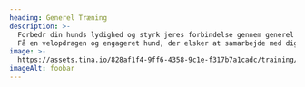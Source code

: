 ```yaml
---
heading: Generel Træning
description: >-
  Forbedr din hunds lydighed og styrk jeres forbindelse gennem generel træning.
  Få en velopdragen og engageret hund, der elsker at samarbejde med dig.
image: >-
  https://assets.tina.io/828af1f4-9ff6-4358-9c1e-f317b7a1cadc/training/training.png
imageAlt: foobar
---
```


